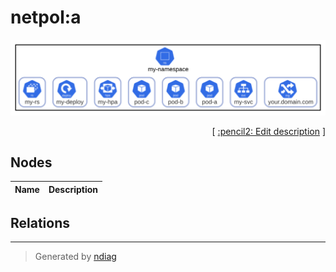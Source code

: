 # netpol:a

![view](label-netpol_a.svg)



<p align="right">
  [ <a href="../input/ndiag.descriptions/_label-netpol_a.md">:pencil2: Edit description</a> ]
<p>

## Nodes

| Name | Description |
| --- | --- |

## Relations
---

> Generated by [ndiag](https://github.com/k1LoW/ndiag)
